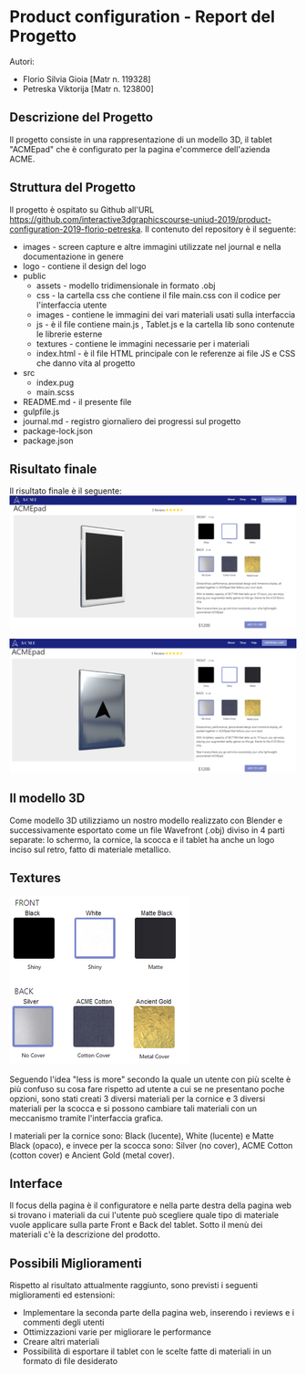 # Product configuration - Report del Progetto
Autori:
- Florio Silvia Gioia [Matr n. 119328]
- Petreska Viktorija [Matr n. 123800]

## Descrizione del Progetto
Il progetto consiste in una rappresentazione di un modello 3D, il tablet "ACMEpad" che è configurato per la pagina e'commerce dell'azienda ACME.


## Struttura del Progetto
Il progetto è ospitato su Github all'URL https://github.com/interactive3dgraphicscourse-uniud-2019/product-configuration-2019-florio-petreska. Il contenuto del repository è il seguente:
 
* images - screen capture e altre immagini utilizzate nel journal e nella documentazione in genere
* logo	- contiene il design del logo
* public 
    * assets - modello tridimensionale in formato .obj
    * css - la cartella css che contiene il file main.css con il codice per l'interfaccia utente
    * images - contiene le immagini dei vari materiali usati sulla interfaccia
    * js -  è il file contiene main.js , Tablet.js e la cartella lib sono contenute le librerie esterne
    * textures -  contiene le immagini necessarie per i materiali
    * index.html - è il file HTML principale con le referenze ai file JS e CSS che danno vita al progetto 
* src
    * index.pug
    * main.scss
* README.md	- il presente file
* gulpfile.js	
* journal.md - registro giornaliero dei progressi sul progetto
* package-lock.json	
* package.json

## Risultato finale

Il risultato finale è il seguente:
![](images/final-front2.png)


![](images/final-back2.png)



## Il modello 3D
Come modello 3D utilizziamo un nostro modello realizzato con Blender e successivamente esportato come un file Wavefront (.obj) diviso in 4 parti separate: lo schermo, la cornice, la scocca e il tablet ha anche un logo inciso sul retro, fatto di materiale metallico.

## Textures
![](images/materiali-final.png)


Seguendo l'idea "less is more" secondo la quale un utente con più scelte è più confuso su cosa fare rispetto ad utente a cui se ne presentano poche opzioni, sono stati creati 3 diversi materiali per la cornice e 3 diversi materiali per la scocca e si possono cambiare tali materiali con un meccanismo tramite l'interfaccia grafica.

I materiali per la cornice sono: Black (lucente), White (lucente) e Matte Black (opaco), e invece per la scocca sono: Silver (no cover), ACME Cotton (cotton cover) e Ancient Gold (metal cover).

## Interface
Il focus della pagina è il configuratore e nella parte destra della pagina web si trovano i materiali da cui l'utente può scegliere quale tipo di materiale vuole applicare sulla parte Front e Back del tablet. Sotto il menù dei materiali c'è la descrizione del prodotto.

## Possibili Miglioramenti
Rispetto al risultato attualmente raggiunto, sono previsti i seguenti miglioramenti ed estensioni:
* Implementare la seconda parte della pagina web, inserendo i reviews e i commenti degli utenti
* Ottimizzazioni varie per migliorare le performance
* Creare altri materiali
* Possibilità di esportare il tablet con le scelte fatte di materiali in un formato di file desiderato



